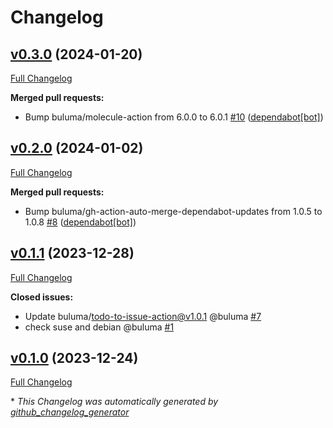 # Changelog

## [v0.3.0](https://github.com/buluma/ansible-role-bamboo/tree/v0.3.0) (2024-01-20)

[Full Changelog](https://github.com/buluma/ansible-role-bamboo/compare/v0.2.0...v0.3.0)

**Merged pull requests:**

- Bump buluma/molecule-action from 6.0.0 to 6.0.1 [\#10](https://github.com/buluma/ansible-role-bamboo/pull/10) ([dependabot[bot]](https://github.com/apps/dependabot))

## [v0.2.0](https://github.com/buluma/ansible-role-bamboo/tree/v0.2.0) (2024-01-02)

[Full Changelog](https://github.com/buluma/ansible-role-bamboo/compare/v0.1.1...v0.2.0)

**Merged pull requests:**

- Bump buluma/gh-action-auto-merge-dependabot-updates from 1.0.5 to 1.0.8 [\#8](https://github.com/buluma/ansible-role-bamboo/pull/8) ([dependabot[bot]](https://github.com/apps/dependabot))

## [v0.1.1](https://github.com/buluma/ansible-role-bamboo/tree/v0.1.1) (2023-12-28)

[Full Changelog](https://github.com/buluma/ansible-role-bamboo/compare/v0.1.0...v0.1.1)

**Closed issues:**

- Update buluma/todo-to-issue-action@v1.0.1 @buluma [\#7](https://github.com/buluma/ansible-role-bamboo/issues/7)
- check suse and debian @buluma [\#1](https://github.com/buluma/ansible-role-bamboo/issues/1)

## [v0.1.0](https://github.com/buluma/ansible-role-bamboo/tree/v0.1.0) (2023-12-24)

[Full Changelog](https://github.com/buluma/ansible-role-bamboo/compare/70c0d216be007448dbf95044adbfbe92f81a62f0...v0.1.0)



\* *This Changelog was automatically generated by [github_changelog_generator](https://github.com/github-changelog-generator/github-changelog-generator)*
